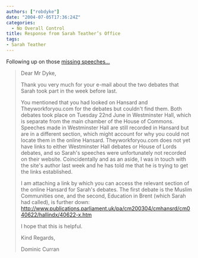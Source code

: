 ```yaml
---
authors: ["robdyke"]
date: "2004-07-05T17:36:24Z"
categories:
  - No Overall Control
title: Response from Sarah Teather’s Office
tags:
- Sarah Teather
---
```

Following up on those [missing speeches...](/2004/07/03/the-missing-speeches/)

> Dear Mr Dyke, 
> 
> Thank you very much for your e-mail about the two debates that Sarah took part in the week before last. 
> 
> You mentioned that you had looked on Hansard and Theyworkforyou.com for the debates but couldn't find them. Both debates took place on Tuesday 22nd June in Westminster Hall, which is separate from the main chamber of the House of Commons. Speeches made in Westminster Hall are still recorded in Hansard but are in a different section, which might account for why you could not locate them in the online Hansard. Theyworkforyou.com does not yet have links to either Westminster Hall debates or House of Lords debates, and so Sarah's speeches were unfortunately not recorded on their website. Coincidentally and as an aside, I was in touch with the site's author last week and he has told me that he is trying to get the links established.
> 
> I am attaching a link by which you can access the relevant section of the online Hansard for Sarah's debates. The first debate is the Muslim Communities one, and the second, Education in Brent (which Sarah had called), is further down: <http://www.publications.parliament.uk/pa/cm200304/cmhansrd/cm040622/hallindx/40622-x.htm>
> 
> I hope that this is helpful. 
> 
> Kind Regards, 
> 
> Dominic Curran
